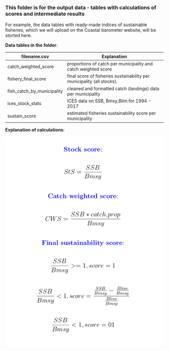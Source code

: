 ###  This folder is for the output data - tables with calculations of scores and intermediate results

For example, the data tables with ready-made indices of sustainable fisheries, which we will upload on the Coastal barometer website, will be storted here.

**Data tables in the folder**:

filename.csv  | Explanation
------------- | -------------
catch_weighted_score | proportions of catch per municipality and catch weighted score
fishery_final_score| final score of  fisheries sustainability per municipality (all stocks).
fish_catch_by_municipality|cleaned and formatted catch (landings) data per municipality
ices_stock_stats | ICES data on SSB, Bmsy,Blim for 1994 - 2017
sustain_score | estimated fisheries sustainability score per municipality

**Explanation of calculations**:

![Formulas:](../figs/fish_formulas.png)


                                   



